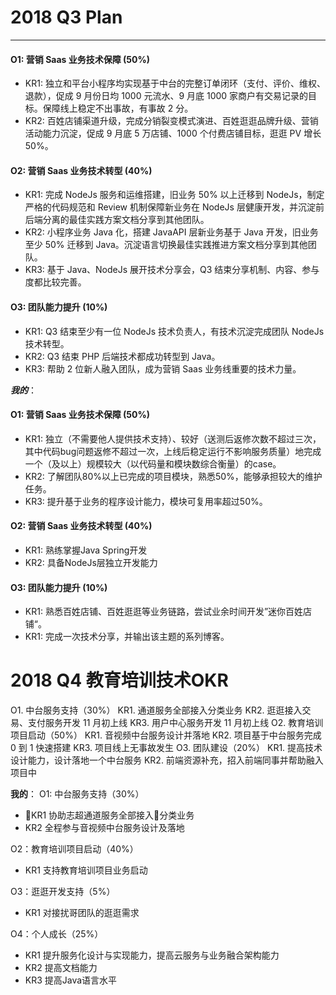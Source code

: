 # 2018 Q3 Plan

***

#### O1: 营销 Saas 业务技术保障 (50%)

- KR1: 独立和平台小程序均实现基于中台的完整订单闭环（支付、评价、维权、退款），促成 9 月份日均 1000 元流水、9 月底 1000 家商户有交易记录的目标。保障线上稳定不出事故，有事故 2 分。
- KR2: 百姓店铺渠道升级，完成分销裂变模式演进、百姓逛逛品牌升级、营销活动能力沉淀，促成 9 月底 5 万店铺、1000 个付费店铺目标，逛逛 PV 增长 50%。

#### O2: 营销 Saas 业务技术转型 (40%)

- KR1: 完成 NodeJs 服务和运维搭建，旧业务 50% 以上迁移到 NodeJs，制定严格的代码规范和 Review 机制保障新业务在 NodeJs 层健康开发，并沉淀前后端分离的最佳实践方案文档分享到其他团队。
- KR2: 小程序业务 Java 化，搭建 JavaAPI 层新业务基于 Java 开发，旧业务至少 50% 迁移到 Java。沉淀语言切换最佳实践推进方案文档分享到其他团队。
- KR3: 基于 Java、NodeJs 展开技术分享会，Q3 结束分享机制、内容、参与度都比较完善。

#### O3: 团队能力提升 (10%)

- KR1: Q3 结束至少有一位 NodeJs 技术负责人，有技术沉淀完成团队 NodeJs 技术转型。
- KR2: Q3 结束 PHP 后端技术都成功转型到 Java。
- KR3: 帮助 2 位新人融入团队，成为营销 Saas 业务线重要的技术力量。



***我的***：

#### O1: 营销 Saas 业务技术保障 (50%)

- KR1: 独立（不需要他人提供技术支持）、较好（送测后返修次数不超过三次，其中代码bug问题返修不超过一次，上线后稳定运行不影响服务质量）地完成一个（及以上）规模较大（以代码量和模块数综合衡量）的case。
- KR2: 了解团队80%以上已完成的项目模块，熟悉50%，能够承担较大的维护任务。
- KR3: 提升基于业务的程序设计能力，模块可复用率超过50%。

#### O2: 营销 Saas 业务技术转型 (40%)

- KR1: 熟练掌握Java Spring开发
- KR2: 具备NodeJs层独立开发能力

#### O3: 团队能力提升 (10%)

- KR1: 熟悉百姓店铺、百姓逛逛等业务链路，尝试业余时间开发”迷你百姓店铺“。
- KR1: 完成一次技术分享，并输出该主题的系列博客。



# 2018 Q4 教育培训技术OKR
O1. 中台服务支持（30%）
  KR1. 通道服务全部接入分类业务
  KR2. 逛逛接入交易、支付服务开发 11 月初上线
  KR3. 用户中心服务开发 11 月初上线
O2. 教育培训项目启动（50%）
  KR1. 音视频中台服务设计并落地
  KR2. 项目基于中台服务完成 0 到 1 快速搭建
  KR3. 项目线上无事故发生
O3. 团队建设（20%）
  KR1. 提高技术设计能力，设计落地一个中台服务
  KR2. 前端资源补充，招入前端同事并帮助融入项目中

**我的**：
O1: 中台服务支持（30%）
- KR1 协助志超通道服务全部接入分类业务
- KR2 全程参与音视频中台服务设计及落地
  
O2：教育培训项目启动（40%）
- KR1 支持教育培训项目业务启动

O3：逛逛开发支持（5%）
- KR1 对接扰哥团队的逛逛需求

O4：个人成长（25%）
- KR1 提升服务化设计与实现能力，提高云服务与业务融合架构能力
- KR2 提高文档能力
- KR3 提高Java语言水平